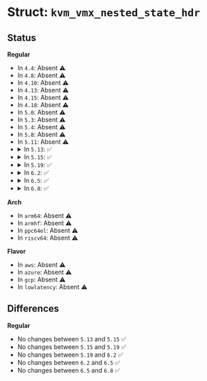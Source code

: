 # Struct: <code>kvm_vmx_nested_state_hdr</code>

## Status
<b>Regular</b>
<ul>
<li>
In <code>4.4</code>: Absent ⚠️
</li>
<li>
In <code>4.8</code>: Absent ⚠️
</li>
<li>
In <code>4.10</code>: Absent ⚠️
</li>
<li>
In <code>4.13</code>: Absent ⚠️
</li>
<li>
In <code>4.15</code>: Absent ⚠️
</li>
<li>
In <code>4.18</code>: Absent ⚠️
</li>
<li>
In <code>5.0</code>: Absent ⚠️
</li>
<li>
In <code>5.3</code>: Absent ⚠️
</li>
<li>
In <code>5.4</code>: Absent ⚠️
</li>
<li>
In <code>5.8</code>: Absent ⚠️
</li>
<li>
In <code>5.11</code>: Absent ⚠️
</li>
<li>
<details>
<summary>In <code>5.13</code>: ✅</summary>

```c
struct kvm_vmx_nested_state_hdr {
    __u64 vmxon_pa;
    __u64 vmcs12_pa;
    struct (anon) smm;
    __u16 pad;
    __u32 flags;
    __u64 preemption_timer_deadline;
};
```
</details>
</li>
<li>
<details>
<summary>In <code>5.15</code>: ✅</summary>

```c
struct kvm_vmx_nested_state_hdr {
    __u64 vmxon_pa;
    __u64 vmcs12_pa;
    struct (anon) smm;
    __u16 pad;
    __u32 flags;
    __u64 preemption_timer_deadline;
};
```
</details>
</li>
<li>
<details>
<summary>In <code>5.19</code>: ✅</summary>

```c
struct kvm_vmx_nested_state_hdr {
    __u64 vmxon_pa;
    __u64 vmcs12_pa;
    struct (anon) smm;
    __u16 pad;
    __u32 flags;
    __u64 preemption_timer_deadline;
};
```
</details>
</li>
<li>
<details>
<summary>In <code>6.2</code>: ✅</summary>

```c
struct kvm_vmx_nested_state_hdr {
    __u64 vmxon_pa;
    __u64 vmcs12_pa;
    struct (anon) smm;
    __u16 pad;
    __u32 flags;
    __u64 preemption_timer_deadline;
};
```
</details>
</li>
<li>
<details>
<summary>In <code>6.5</code>: ✅</summary>

```c
struct kvm_vmx_nested_state_hdr {
    __u64 vmxon_pa;
    __u64 vmcs12_pa;
    struct (anon) smm;
    __u16 pad;
    __u32 flags;
    __u64 preemption_timer_deadline;
};
```
</details>
</li>
<li>
<details>
<summary>In <code>6.8</code>: ✅</summary>

```c
struct kvm_vmx_nested_state_hdr {
    __u64 vmxon_pa;
    __u64 vmcs12_pa;
    struct (anon) smm;
    __u16 pad;
    __u32 flags;
    __u64 preemption_timer_deadline;
};
```
</details>
</li>
</ul>
<b>Arch</b>
<ul>
<li>
In <code>arm64</code>: Absent ⚠️
</li>
<li>
In <code>armhf</code>: Absent ⚠️
</li>
<li>
In <code>ppc64el</code>: Absent ⚠️
</li>
<li>
In <code>riscv64</code>: Absent ⚠️
</li>
</ul>
<b>Flavor</b>
<ul>
<li>
In <code>aws</code>: Absent ⚠️
</li>
<li>
In <code>azure</code>: Absent ⚠️
</li>
<li>
In <code>gcp</code>: Absent ⚠️
</li>
<li>
In <code>lowlatency</code>: Absent ⚠️
</li>
</ul>

## Differences
<b>Regular</b>
<ul>
<li>
No changes between <code>5.13</code> and <code>5.15</code> ✅
</li>
<li>
No changes between <code>5.15</code> and <code>5.19</code> ✅
</li>
<li>
No changes between <code>5.19</code> and <code>6.2</code> ✅
</li>
<li>
No changes between <code>6.2</code> and <code>6.5</code> ✅
</li>
<li>
No changes between <code>6.5</code> and <code>6.8</code> ✅
</li>
</ul>

